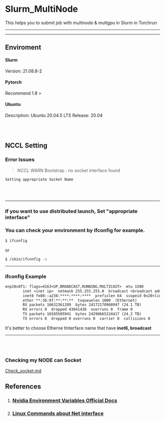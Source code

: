 # Slurm_MultiNode
This helps you to submit job with multinode &amp; multgpu in Slurm in Torchrun 
********
********


## Enviroment
#### Slurm 
Version: 21.08.8-2

#### Pytorch
Recommend 1.8 >

#### Ubuntu
Description:   Ubuntu 20.04.5 LTS
Release:       20.04

<br>
<br>

## **NCCL Setting**
### Error Issues 
>NCCL WARN Bootstrap : no socket interface found
```
Setting appropriate Socket Name
```
<br>
<br>

****
### If you want to use distributed launch, Set **"appropriate interface"**

### You can check your environment by ifconfig for example.

```sh
$ ifconfig 
```
or
```sh
$ /sbin/ifconfig -a
```
****
### ifconfig Example
```txt
enp28s0f1: flags=4163<UP,BROADCAST,RUNNING,MULTICAST>  mtu 1500
        inet <inet ip>  netmask 255.255.255.0  broadcast <broadcast add>
        inet6 fe80::a236:****:****:****  prefixlen 64  scopeid 0x20<link>
        ether **:36:9f:**:**:**  txqueuelen 1000  (Ethernet)
        RX packets 16632361209  bytes 24172178960947 (24.1 TB)
        RX errors 0  dropped 43641438  overruns 0  frame 0
        TX packets 16585505941  bytes 24290665224417 (24.2 TB)
        TX errors 0  dropped 0 overruns 0  carrier 0  collisions 0
```
It's better to choose Etherne tInterface name that have **inet6, broadcast**

****

<br>
<br>


### Checking my NODE can Socket
[Check_socket.md](Check_socket.md)

## **References**
1. ### [Nvidia Environment Variables Official Docs](https://docs.nvidia.com/deeplearning/nccl/user-guide/docs/env.html)
###
2. ### [Linux Commands about Net interface](https://www.cyberciti.biz/faq/linux-list-network-interfaces-names-command/)